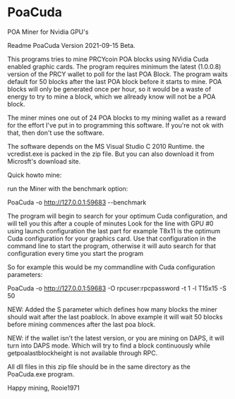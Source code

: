 # PoaCuda
POA Miner for Nvidia GPU's

Readme PoaCuda Version 2021-09-15 Beta.

This programs tries to mine PRCYcoin POA blocks using NVidia Cuda enabled graphic cards.
The program requires minimum the latest (1.0.0.8) version of the PRCY wallet to poll for the last POA Block.
The program waits default for 50 blocks after the last POA block before it starts to mine.
POA blocks will only be generated once per hour, so it would be a waste of energy to try to mine a block,
which we allready know will not be a POA block.

The miner mines one out of 24 POA blocks to my mining wallet as a reward for the effort I've put in to
programming this software. If you're not ok with that, then don't use the software.

The software depends on the MS Visual Studio C 2010 Runtime. the vcredist.exe is packed in the zip file.
But you can also download it from Microsft's download site.

Quick howto mine:

run the Miner with the benchmark option:

PoaCuda -o http://127.0.0.1:59683 --benchmark

The program will begin to search for your optimum Cuda configuration, and will tell you this after a couple of minutes
Look for the line with GPU #0 using launch configuration the last part for example T8x11 is the optimum Cuda configuration for your graphics card.
Use that configuration in the command line to start the program, otherwise it will auto search for that configuration every time you start the program

So for example this would be my commandline with Cuda configuration parameters:

PoaCuda -o http://127.0.0.1:59683 -O rpcuser:rpcpassword -t 1 -l T15x15 -S 50

NEW: Added the S parameter which defines how many blocks the miner should wait after the last poablock.
In above example it will wait 50 blocks before mining commences after the last poa block.

NEW: if the wallet isn't the latest version, or you are mining on DAPS, it will turn into DAPS mode.
Which will try to find a block continuously while getpoalastblockheight is not available through RPC.

All dll files in this zip file should be in the same directory as the PoaCuda.exe program.

Happy mining,
Rooie1971
 
